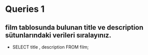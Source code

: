 # Queries 1 
## film tablosunda bulunan title ve description sütunlarındaki verileri sıralayınız.
- SELECT title , description FROM film;